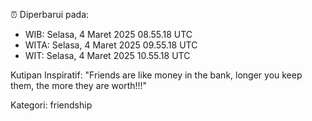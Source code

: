 ⏰ Diperbarui pada:
- WIB: Selasa, 4 Maret 2025 08.55.18 UTC
- WITA: Selasa, 4 Maret 2025 09.55.18 UTC
- WIT: Selasa, 4 Maret 2025 10.55.18 UTC

Kutipan Inspiratif:
"Friends are like money in the bank, longer you keep them, the more they are worth!!!"


Kategori: friendship

